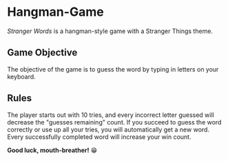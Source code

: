 # Hangman-Game

*Stranger Words* is a hangman-style game with a Stranger Things theme.

## Game Objective
The objective of the game is to guess the word by typing in letters on your keyboard. 

## Rules
The player starts out with 10 tries, and every incorrect letter guessed will decrease the "guesses remaining" count. 
If you succeed to guess the word correctly or use up all your tries, you will automatically get a new word. 
Every successfully completed word will increase your win count.

**Good luck, mouth-breather!** :grin:
